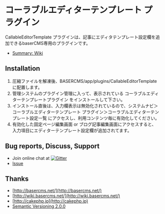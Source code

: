# コーラブルエディターテンプレート プラグイン

CallableEditorTemplate プラグインは、記事にエディタテンプレート設定欄を追加できるbaserCMS専用のプラグインです。
- [Summary: Wiki](https://github.com/materializing/CallableEditorTemplate/wiki)


## Installation

1. 圧縮ファイルを解凍後、BASERCMS/app/plugins/CallableEditorTemplate に配置します。
2. 管理システムのプラグイン管理に入って、表示されている コーラブルエディターテンプレートプラグイン をインストールして下さい。
3. インストール直後は、入力欄表示は無効化されているので、システムナビ＞コーラブルエディターテンプレート プラグイン＞コーラブルエディターテンプレート設定一覧 にアクセスし、利用コンテンツ毎に有効化してください。
4. 有効化した固定ページ編集画面 or ブログ記事編集画面にアクセスすると、入力項目にエディターテンプレート設定欄が追加されてます。


## Bug reports, Discuss, Support

- Join online chat at [![Gitter](https://badges.gitter.im/Join%20Chat.svg)](https://gitter.im/materializing/CallableEditorTemplate?utm_source=badge&utm_medium=badge&utm_campaign=pr-badge)
- [Issue](https://github.com/materializing/CallableEditorTemplate/issues)


## Thanks

- [http://basercms.net/](http://basercms.net/)
- [http://wiki.basercms.net/](http://wiki.basercms.net/)
- [http://cakephp.jp](http://cakephp.jp)
- [Semantic Versioning 2.0.0](http://semver.org/lang/ja/)
